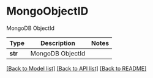 # MongoObjectID

MongoDB ObjectId

Type | Description | Notes
------------- | ------------- | -------------
**str** | MongoDB ObjectId | 

[[Back to Model list]](../README.md#documentation-for-models) [[Back to API list]](../README.md#documentation-for-api-endpoints) [[Back to README]](../README.md)


